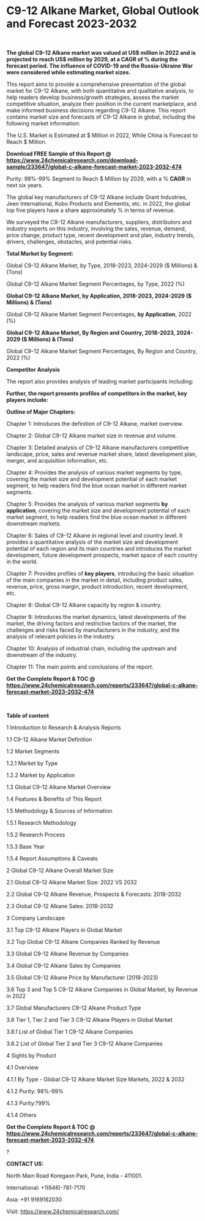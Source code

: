 <h1>C9-12 Alkane Market, Global Outlook and Forecast 2023-2032</h1><br/><p><strong>The global C9-12 Alkane market was valued at US$ million in 2022 and is projected to reach US$ million by 2029, at a <strong>CAGR</strong> of % during the forecast period. The influence of COVID-19 and the Russia-Ukraine War were considered while estimating market sizes.</strong></p>
 
 
 
 <p>This report aims to provide a comprehensive presentation of the global market for C9-12 Alkane, with both quantitative and qualitative analysis, to help readers develop business/growth strategies, assess the market competitive situation, analyze their position in the current marketplace, and make informed business decisions regarding C9-12 Alkane. This report contains market size and forecasts of C9-12 Alkane in global, including the following market information:</p>
 
 
 
 <p>The U.S. Market is Estimated at $ Million in 2022, While China is Forecast to Reach $ Million.</p>
 
 
 
 <div><b>Download FREE Sample of this Report @ <a href="https://www.24chemicalresearch.com/download-sample/233647/global-c-alkane-forecast-market-2023-2032-474">https://www.24chemicalresearch.com/download-sample/233647/global-c-alkane-forecast-market-2023-2032-474</a></b></div>
 
 
 
 <p>Purity: 98%-99% Segment to Reach $ Million by 2029, with a % <strong>CAGR</strong> in next six years.</p>
 
 
 
 <p>The global key manufacturers of C9-12 Alkane include Grant Industries, Jeen International, Kobo Products and Elementis, etc. in 2022, the global top five players have a share approximately % in terms of revenue.</p>
 
 
 
 <p>We surveyed the C9-12 Alkane manufacturers, suppliers, distributors and industry experts on this industry, involving the sales, revenue, demand, price change, product type, recent development and plan, industry trends, drivers, challenges, obstacles, and potential risks.</p>
 
 
 
 <p><strong>Total Market by Segment:</strong></p>
 
 
 
 <p>Global C9-12 Alkane Market, by Type, 2018-2023, 2024-2029 ($ Millions) & (Tons)</p>
 
 
 
 <p>Global C9-12 Alkane Market Segment Percentages, by Type, 2022 (%)</p>
 
 
 
 <p><strong>Global C9-12 Alkane Market, <strong>by Application</strong>, 2018-2023, 2024-2029 ($ Millions) & (Tons)</strong></p>
 
 
 
 <p>Global C9-12 Alkane Market Segment Percentages, <strong>by Application</strong>, 2022 (%)</p>
 
 
 
 <p><strong>Global C9-12 Alkane Market, By Region and Country, 2018-2023, 2024-2029 ($ Millions) & (Tons)</strong></p>
 
 
 
 <p>Global C9-12 Alkane Market Segment Percentages, By Region and Country, 2022 (%)</p>
 
 
 
 <p><strong>Competitor Analysis</strong></p>
 
 
 
 <p>The report also provides analysis of leading market participants including:</p>
 
 
 
 <p><strong>Further, the report presents profiles of competitors in the market, <strong>key players</strong> include:</strong></p>
 
 
 
 <p><strong>Outline of Major Chapters:</strong></p>
 
 
 
 <p>Chapter 1: Introduces the definition of C9-12 Alkane, market overview.</p>
 
 
 
 <p>Chapter 2: Global C9-12 Alkane market size in revenue and volume.</p>
 
 
 
 <p>Chapter 3: Detailed analysis of C9-12 Alkane manufacturers competitive landscape, price, sales and revenue market share, latest development plan, merger, and acquisition information, etc.</p>
 
 
 
 <p>Chapter 4: Provides the analysis of various market segments by type, covering the market size and development potential of each market segment, to help readers find the blue ocean market in different market segments.</p>
 
 
 
 <p>Chapter 5: Provides the analysis of various market segments <strong>by application</strong>, covering the market size and development potential of each market segment, to help readers find the blue ocean market in different downstream markets.</p>
 
 
 
 <p>Chapter 6: Sales of C9-12 Alkane in regional level and country level. It provides a quantitative analysis of the market size and development potential of each region and its main countries and introduces the market development, future development prospects, market space of each country in the world.</p>
 
 
 
 <p>Chapter 7: Provides profiles of <strong>key players</strong>, introducing the basic situation of the main companies in the market in detail, including product sales, revenue, price, gross margin, product introduction, recent development, etc.</p>
 
 
 
 <p>Chapter 8: Global C9-12 Alkane capacity by region & country.</p>
 
 
 
 <p>Chapter 9: Introduces the market dynamics, latest developments of the market, the driving factors and restrictive factors of the market, the challenges and risks faced by manufacturers in the industry, and the analysis of relevant policies in the industry.</p>
 
 
 
 <p>Chapter 10: Analysis of industrial chain, including the upstream and downstream of the industry.</p>
 
 
 
 <p>Chapter 11: The main points and conclusions of the report.</p>
 
 
 
 <div><b>Get the Complete Report & TOC @ <a href="https://www.24chemicalresearch.com/reports/233647/global-c-alkane-forecast-market-2023-2032-474">https://www.24chemicalresearch.com/reports/233647/global-c-alkane-forecast-market-2023-2032-474</a></b></div>
 
 
 
 <p><br />
 
 <b>Table of content</b></p>
 
 
 
 <p>1 Introduction to Research & Analysis Reports<br />
 
 1.1 C9-12 Alkane Market Definition<br />
 
 1.2 Market Segments<br />
 
 1.2.1 Market by Type<br />
 
 1.2.2 Market by Application<br />
 
 1.3 Global C9-12 Alkane Market Overview<br />
 
 1.4 Features & Benefits of This Report<br />
 
 1.5 Methodology & Sources of Information<br />
 
 1.5.1 Research Methodology<br />
 
 1.5.2 Research Process<br />
 
 1.5.3 Base Year<br />
 
 1.5.4 Report Assumptions & Caveats<br />
 
 2 Global C9-12 Alkane Overall Market Size<br />
 
 2.1 Global C9-12 Alkane Market Size: 2022 VS 2032<br />
 
 2.2 Global C9-12 Alkane Revenue, Prospects & Forecasts: 2018-2032<br />
 
 2.3 Global C9-12 Alkane Sales: 2018-2032<br />
 
 3 Company Landscape<br />
 
 3.1 Top C9-12 Alkane Players in Global Market<br />
 
 3.2 Top Global C9-12 Alkane Companies Ranked by Revenue<br />
 
 3.3 Global C9-12 Alkane Revenue by Companies<br />
 
 3.4 Global C9-12 Alkane Sales by Companies<br />
 
 3.5 Global C9-12 Alkane Price by Manufacturer (2018-2023)<br />
 
 3.6 Top 3 and Top 5 C9-12 Alkane Companies in Global Market, by Revenue in 2022<br />
 
 3.7 Global Manufacturers C9-12 Alkane Product Type<br />
 
 3.8 Tier 1, Tier 2 and Tier 3 C9-12 Alkane Players in Global Market<br />
 
 3.8.1 List of Global Tier 1 C9-12 Alkane Companies<br />
 
 3.8.2 List of Global Tier 2 and Tier 3 C9-12 Alkane Companies<br />
 
 4 Sights by Product<br />
 
 4.1 Overview<br />
 
 4.1.1 By Type - Global C9-12 Alkane Market Size Markets, 2022 & 2032<br />
 
 4.1.2 Purity: 98%-99%<br />
 
 4.1.3 Purity:?99%<br />
 
 4.1.4 Others</p>
 
 
 
 <div><b>Get the Complete Report & TOC @ <a href="https://www.24chemicalresearch.com/reports/233647/global-c-alkane-forecast-market-2023-2032-474">https://www.24chemicalresearch.com/reports/233647/global-c-alkane-forecast-market-2023-2032-474</a></b></div>
 
 
 
 <p>? </p>
 
 
 
 <p><b>CONTACT US:</b><br />
 
 North Main Road Koregaon Park, Pune, India - 411001.<br />
 
 International: +1(646)-781-7170<br />
 
 Asia: +91 9169162030<br />
 
 Visit: <a href="https://www.24chemicalresearch.com/">https://www.24chemicalresearch.com/</a></p>